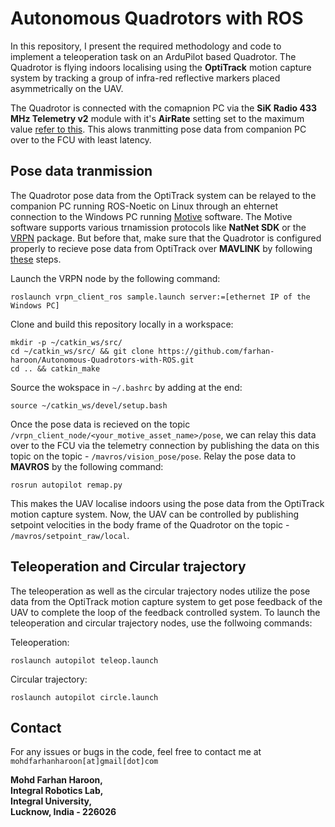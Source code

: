 # Autonomous Quadrotors with ROS

In this repository, I present the required methodology and code to implement a teleoperation task on an ArduPilot based Quadrotor. The Quadrotor is flying indoors localising using the **OptiTrack** motion capture system by tracking a group of infra-red reflective markers placed asymmetrically on the UAV. 

The Quadrotor is connected with the comapnion PC via the **SiK Radio 433 MHz Telemetry v2** module with it's **AirRate** setting set to the maximum value [refer to this](https://ardupilot.org/copter/docs/common-sik-telemetry-radio.html). This alows tranmitting pose data from companion PC over to the FCU with least latency. 

## Pose data tranmission

The Quadrotor pose data from the OptiTrack system can be relayed to the companion PC running ROS-Noetic on Linux through an ehternet connection to the Windows PC running [Motive](https://optitrack.com/software/motive/) software. The Motive software supports various trnamission protocols like **NatNet SDK** or the [VRPN](http://wiki.ros.org/vrpn_client_ros) package. But before that, make sure that the Quadrotor is configured properly to recieve pose data from OptiTrack over **MAVLINK** by following [these](https://ardupilot.org/copter/docs/common-optitrack.html) steps.

Launch the VRPN node by the following command:

```
roslaunch vrpn_client_ros sample.launch server:=[ethernet IP of the Windows PC]
```

Clone and build this repository locally in a workspace:
```
mkdir -p ~/catkin_ws/src/
cd ~/catkin_ws/src/ && git clone https://github.com/farhan-haroon/Autonomous-Quadrotors-with-ROS.git
cd .. && catkin_make
```

Source the wokspace in `~/.bashrc` by adding at the end: 
```
source ~/catkin_ws/devel/setup.bash
```

Once the pose data is recieved on the topic `/vrpn_client_node/<your_motive_asset_name>/pose`, we can relay this data over to the FCU via the telemetry connection by publishing the data on this topic on the topic - `/mavros/vision_pose/pose`. Relay the pose data to **MAVROS** by the following command:

```
rosrun autopilot remap.py
```

This makes the UAV localise indoors using the pose data from the OptiTrack motion capture system. Now, the UAV can be controlled by publishing setpoint velocities in the body frame of the Quadrotor on the topic - `/mavros/setpoint_raw/local`.


## Teleoperation and Circular trajectory

The teleoperation as well as the circular trajectory nodes utilize the pose data from the OptiTrack motion capture system to get pose feedback of the UAV to complete the loop of the feedback controlled system. To launch the teleoperation and circular trajectory nodes, use the follwoing commands:

Teleoperation:
```
roslaunch autopilot teleop.launch
```

Circular trajectory:
```
roslaunch autopilot circle.launch
```

## Contact

For any issues or bugs in the code, feel free to contact me at `mohdfarhanharoon[at]gmail[dot]com`

**Mohd Farhan Haroon,  
Integral Robotics Lab,  
Integral University,  
Lucknow, India - 226026**
